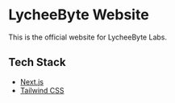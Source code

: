 # LycheeByte Website

This is the official website for LycheeByte Labs.  

## Tech Stack

- [Next.js](https://nextjs.org/)
- [Tailwind CSS](https://tailwindcss.com/)
